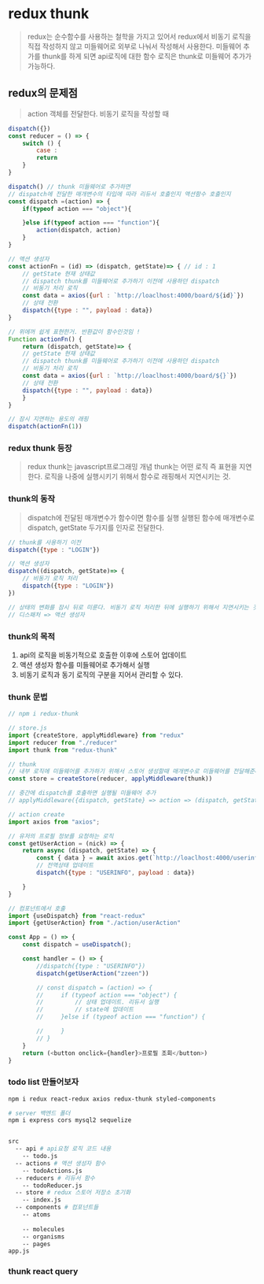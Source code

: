 # redux thunk
> redux는 순수함수를 사용하는 철학을 가지고 있어서 
> redux에서 비동기 로직을 직접 작성하지 않고 미들웨어로 외부로 나눠서 작성해서 사용한다. 
> 미들웨어 추가를 thunk를 하게 되면 api로직에 대한 함수 로직은 thunk로 미들웨어 추가가 가능하다.

## redux의 문제점
> action 객체를 전달한다. 
> 비동기 로직을 작성할 때 

```js
dispatch({})
const reducer = () => {
    switch () {
        case :
        return
    }
}

dispatch() // thunk 미들웨어로 추가하면
// dispatch에 전달한 매개변수의 타입에 따라 리듀서 호출인지 액션함수 호출인지
const dispatch =(action) => {
    if(typeof action === "object"){

    }else if(typeof action === "function"){
        action(dispatch, action)
    }
}

// 액션 생성자
const actionFn = (id) => (dispatch, getState)=> { // id : 1
    // getState 현재 상태값
    // dispatch thunk를 미들웨어로 추가하기 이전에 사용하던 dispatch
    // 비동기 처리 로직 
    const data = axios({url : `http://loaclhost:4000/board/${id}`})
    // 상태 전환
    dispatch({type : "", payload : data})
}

// 위에꺼 쉽게 표현한거. 반환값이 함수인것임 ! 
Function actionFn() { 
    return (dispatch, getState)=> {
    // getState 현재 상태값
    // dispatch thunk를 미들웨어로 추가하기 이전에 사용하던 dispatch
    // 비동기 처리 로직 
    const data = axios({url : `http://loaclhost:4000/board/${}`})
    // 상태 전환
    dispatch({type : "", payload : data})
    }
}

// 잠시 지연하는 용도의 래핑
dispatch(actionFn(1))
```

### redux thunk 등장
> redux thunk는 javascript프로그래밍 개념
> thunk는 어떤 로직 즉 표현을 지연한다. 로직을 나중에 실행시키기 위해서
> 함수로 래핑해서 지연시키는 것.

### thunk의 동작
> dispatch에 전달된 매개변수가 함수이면 함수를 실행
> 실행된 함수에 매개변수로 dispatch, getState 두가지를 인자로 전달한다.

```js
// thunk를 사용하기 이전
dispatch({type : "LOGIN"})

// 액션 생성자
dispatch((dispatch, getState)=> {
    // 비동기 로직 처리
    dispatch({type : "LOGIN"})
})

// 상태의 변화를 잠시 뒤로 미룬다. 비동기 로직 처리한 뒤에 실행하기 위해서 지연시키는 것.
// 디스패처 => 액션 생성자 
```

### thunk의 목적
1. api의 로직을 비동기적으로 호출한 이후에 스토어 업데이트 
2. 액션 생성자 함수를 미들웨어로 추가해서 실행
3. 비동기 로직과 동기 로직의 구분을 지어서 관리할 수 있다.

### thunk 문법
```js
// npm i redux-thunk 

// store.js
import {createStore, applyMiddleware} from "redux"
import reducer from "./reducer"
import thunk from "redux-thunk"

// thunk 
// 내부 로직에 미들웨어를 추가하기 위해서 스토어 생성할때 매개변수로 미들웨어를 전달해준다. 
const store = createStore(reducer, applyMiddleware(thunk))

// 중간에 dispatch를 호출하면 실행될 미들웨어 추가 
// applyMiddleware({dispatch, getState} => action => (dispatch, getState) => {}) << 이런식으로 내부 로직이 생겼음

// action create 
import axios from "axios";

// 유저의 프로필 정보를 요청하는 로직
const getUserAction = (nick) => {
    return async (dispatch, getState) => {
        const { data } = await axios.get(`http://loaclhost:4000/userinfo?nick=${nick}`)
        // 전역상태 업데이트 
        dispatch({type : "USERINFO", payload : data})

    }
}

// 컴포넌트에서 호출
import {useDispatch} from "react-redux"
import {getUserAction} from "./action/userAction"

const App = () => {
    const dispatch = useDispatch();

    const handler = () => {
        //dispatch({type : "USERINFO"})
        dispatch(getUserAction("zzeen"))

        // const dispatch = (action) => {
        //     if (typeof action === "object") {
        //         // 상태 업데이트. 리듀서 실행
        //         // state에 업데이트
        //     }else if (typeof action === "function") {

        //     }
        // }
    }
    return (<button onclick={handler}>프로필 조회</button>)
}
```

### todo list 만들어보자

```sh
npm i redux react-redux axios redux-thunk styled-components

# server 백엔드 폴더
npm i express cors mysql2 sequelize


src
  -- api # api요청 로직 코드 내용
    -- todo.js
  -- actions # 액션 생성자 함수
    -- todoActions.js
  -- reducers # 리듀서 함수
    -- todoReducer.js
  -- store # redux 스토어 저장소 초기화
    -- index.js
  -- components # 컴포넌트들
    -- atoms 
    
    -- molecules
    -- organisms
    -- pages
app.js
```

### thunk react query 